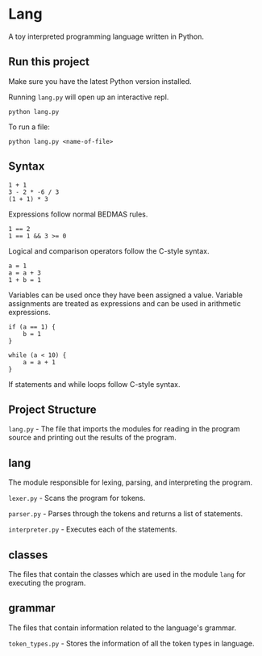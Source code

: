 # Lang

A toy interpreted programming language written in Python.

## Run this project

Make sure you have the latest Python version installed.

Running `lang.py` will open up an interactive repl.

```
python lang.py
```

To run a file:

```
python lang.py <name-of-file>
```

## Syntax

```
1 + 1
3 - 2 * -6 / 3
(1 + 1) * 3
```

Expressions follow normal BEDMAS rules.

```
1 == 2
1 == 1 && 3 >= 0
```

Logical and comparison operators follow the C-style syntax.

```
a = 1
a = a + 3
1 + b = 1
```

Variables can be used once they have been assigned a value. Variable assignments are treated as expressions and can be used in arithmetic expressions.

```
if (a == 1) {
    b = 1
}

while (a < 10) {
    a = a + 1
}
```

If statements and while loops follow C-style syntax.

## Project Structure

`lang.py` - The file that imports the modules for reading in the program source and printing out the results of the program.

## lang

The module responsible for lexing, parsing, and interpreting the program.

`lexer.py` - Scans the program for tokens.

`parser.py` - Parses through the tokens and returns a list of statements.

`interpreter.py` - Executes each of the statements.

## classes

The files that contain the classes which are used in the module `lang` for executing the program.

## grammar

The files that contain information related to the language's grammar.

`token_types.py` - Stores the information of all the token types in language.
